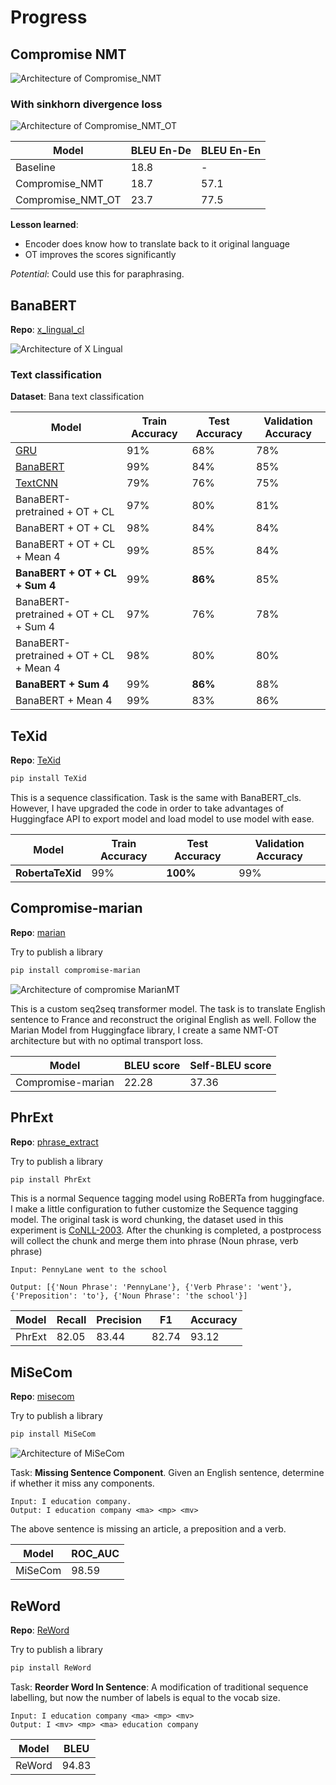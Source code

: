 # Progress

## Compromise NMT

![Architecture of Compromise_NMT](./image/compromise_NMT.png)

### With sinkhorn divergence loss

![Architecture of Compromise_NMT_OT](./image/compromise_NMT_with_ot.png)

| Model | BLEU En-De | BLEU En-En |
| -------- | -------- | -------- |
| Baseline     | 18.8     | -     |
| Compromise_NMT     | 18.7     | 57.1     |
| Compromise_NMT_OT | 23.7 | 77.5 |

**Lesson learned**: 
- Encoder does know how to translate back to it original language
- OT improves the scores significantly

*Potential*: Could use this for paraphrasing.

## BanaBERT

**Repo**: [x_lingual_cl](https://github.com/TokisakiKurumi2001/x_lingual_cl)

![Architecture of X Lingual](./image/x_lingual_cl.png)

### Text classification

**Dataset**: Bana text classification

| Model | Train Accuracy | Test Accuracy | Validation Accuracy |
| ----- | -------------- | ------------- | ------------------- |
| [GRU](https://github.com/TokisakiKurumi2001/rnn_text_classification) | 91% | 68% | 78% |
| [BanaBERT](https://github.com/TokisakiKurumi2001/banabert_cls) | 99% | 84% | 85% |
| [TextCNN](https://github.com/TokisakiKurumi2001/cnn_text_classification) | 79% | 76% | 75% |
| BanaBERT-pretrained + OT + CL | 97% | 80% | 81% |
| BanaBERT + OT + CL | 98% | 84% | 84% |
| BanaBERT + OT + CL + Mean 4 |  99% | 85% | 84% |
| **BanaBERT + OT + CL + Sum 4** |  99% | **86%** |  85% |
| BanaBERT-pretrained + OT + CL + Sum 4 | 97% | 76% | 78% |
| BanaBERT-pretrained + OT + CL + Mean 4 | 98% | 80% | 80% |
| **BanaBERT + Sum 4** | 99% | **86%** | 88% |
| BanaBERT + Mean 4 | 99% | 83% | 86% |

## TeXid

**Repo**: [TeXid](https://github.com/TokisakiKurumi2001/tense_identification)

```bash
pip install TeXid
```

This is a sequence classification. Task is the same with BanaBERT_cls. However, I have upgraded the code in order to take advantages of Huggingface API to export model and load model to use model with ease.

| Model | Train Accuracy | Test Accuracy | Validation Accuracy |
| ----- | -------------- | ------------- | ------------------- |
| **RobertaTeXid** | 99% | **100%** | 99% |

## Compromise-marian

**Repo**: [marian](https://github.com/TokisakiKurumi2001/marian)

Try to publish a library
```bash
pip install compromise-marian
```

![Architecture of compromise MarianMT](./image/compromise-marian.png)

This is a custom seq2seq transformer model. The task is to translate English sentence to France and reconstruct the original English as well. Follow the Marian Model from Huggingface library, I create a same NMT-OT architecture but with no optimal transport loss.

| Model | BLEU score | Self-BLEU score |
| ----- | ---------- | --------------- |
| Compromise-marian | 22.28 | 37.36 |

## PhrExt

**Repo**: [phrase_extract](https://github.com/TokisakiKurumi2001/phrase_extract)

Try to publish a library
```bash
pip install PhrExt
```

This is a normal Sequence tagging model using RoBERTa from huggingface. I make a little configuration to futher customize the Sequence tagging model. The original task is word chunking, the dataset used in this experiment is [CoNLL-2003](https://huggingface.co/datasets/conll2003). After the chunking is completed, a postprocess will collect the chunk and merge them into phrase (Noun phrase, verb phrase)

```text
Input: PennyLane went to the school

Output: [{'Noun Phrase': 'PennyLane'}, {'Verb Phrase': 'went'}, {'Preposition': 'to'}, {'Noun Phrase': 'the school'}]
```

| Model | Recall | Precision | F1 | Accuracy |
| ----- | ------ | --------- | -- | -------- |
| PhrExt | 82.05 | 83.44 | 82.74 | 93.12 |

## MiSeCom

**Repo**: [misecom](https://github.com/TokisakiKurumi2001/missing_sentence_component)

Try to publish a library
```bash
pip install MiSeCom
```

![Architecture of MiSeCom](./image/misecom.png)

Task: **Missing Sentence Component**. Given an English sentence, determine if whether it miss any components.

```text
Input: I education company.
Output: I education company <ma> <mp> <mv>
```

The above sentence is missing an article, a preposition and a verb.

| Model | ROC_AUC |
| ----- | ------- |
| MiSeCom | 98.59 |

## ReWord

**Repo**: [ReWord](https://github.com/TokisakiKurumi2001/ReWord)


Try to publish a library
```bash
pip install ReWord
```

Task: **Reorder Word In Sentence**: A modification of traditional sequence labelling, but now the number of labels is equal to the vocab size.

```text
Input: I education company <ma> <mp> <mv>
Output: I <mv> <mp> <ma> education company
```

| Model | BLEU |
| ----- | ------- |
| ReWord | 94.83 |
